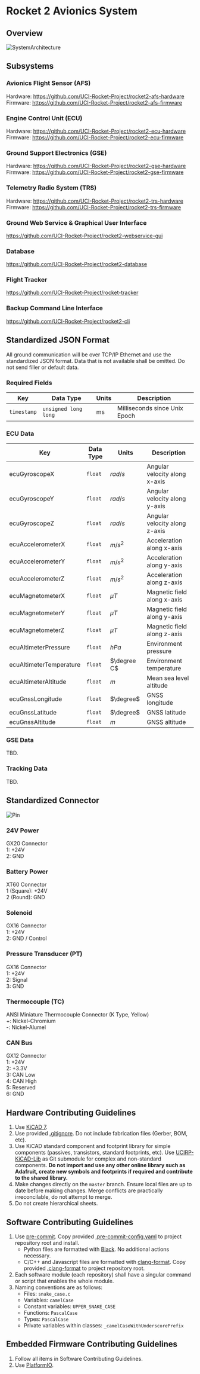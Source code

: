 # Rocket 2 Avionics System

## Overview
![SystemArchitecture](/media/system_architecture.svg)


## Subsystems
### Avionics Flight Sensor (AFS)
Hardware: https://github.com/UCI-Rocket-Project/rocket2-afs-hardware \
Firmware: https://github.com/UCI-Rocket-Project/rocket2-afs-firmware

### Engine Control Unit (ECU)
Hardware: https://github.com/UCI-Rocket-Project/rocket2-ecu-hardware \
Firmware: https://github.com/UCI-Rocket-Project/rocket2-ecu-firmware

### Ground Support Electronics (GSE)
Hardware: https://github.com/UCI-Rocket-Project/rocket2-gse-hardware \
Firmware: https://github.com/UCI-Rocket-Project/rocket2-gse-firmware

### Telemetry Radio System (TRS)
Hardware: https://github.com/UCI-Rocket-Project/rocket2-trs-hardware \
Firmware: https://github.com/UCI-Rocket-Project/rocket2-trs-firmware

### Ground Web Service & Graphical User Interface
https://github.com/UCI-Rocket-Project/rocket2-webservice-gui

### Database
https://github.com/UCI-Rocket-Project/rocket2-database

### Flight Tracker
https://github.com/UCI-Rocket-Project/rocket-tracker

### Backup Command Line Interface
https://github.com/UCI-Rocket-Project/rocket2-cli


## Standardized JSON Format
All ground communication will be over TCP/IP Ethernet and use the standardized JSON format. Data that is not available shall be omitted. Do not send filler or default data.

### Required Fields
| Key | Data Type | Units | Description |
| --- | --- | --- | --- |
| `timestamp` | `unsigned long long` | ms | Milliseconds since Unix Epoch |

### ECU Data
| Key | Data Type | Units | Description
| --- | --- | --- | --- |
| ecuGyroscopeX | `float` | $rad/s$ | Angular velocity along x-axis |
| ecuGyroscopeY | `float` | $rad/s$ | Angular velocity along y-axis |
| ecuGyroscopeZ | `float` | $rad/s$ | Angular velocity along z-axis |
| ecuAccelerometerX | `float` | $m/s^2$ |  Acceleration along x-axis |
| ecuAccelerometerY | `float` | $m/s^2$ |  Acceleration along y-axis |
| ecuAccelerometerZ | `float` | $m/s^2$ |  Acceleration along z-axis |
| ecuMagnetometerX | `float` | $\mu T$ |  Magnetic field along x-axis |
| ecuMagnetometerY | `float` | $\mu T$ |  Magnetic field along y-axis |
| ecuMagnetometerZ | `float` | $\mu T$ |  Magnetic field along z-axis |
| ecuAltimeterPressure | `float` | $hPa$ | Environment pressure |
| ecuAltimeterTemperature | `float` | $\degree C$ | Environment temperature |
| ecuAltimeterAltitude | `float` | $m$ | Mean sea level altitude |
| ecuGnssLongitude | `float` | $\degree$ | GNSS longitude |
| ecuGnssLatitude | `float` | $\degree$ | GNSS latitude |
| ecuGnssAltitude | `float` | $m$ | GNSS altitude |

### GSE Data
TBD.

### Tracking Data
TBD.


## Standardized Connector
![Pin](/media/gx16_pinout.png)

### 24V Power
GX20 Connector \
1: +24V \
2: GND

### Battery Power
XT60 Connector \
1 (Square): +24V \
2 (Round): GND

### Solenoid
GX16 Connector \
1: +24V \
2: GND / Control

### Pressure Transducer (PT)
GX16 Connector \
1: +24V \
2: Signal \
3: GND

### Thermocouple (TC)
ANSI Miniature Thermocouple Connector (K Type, Yellow) \
+: Nickel-Chromium \
-: Nickel-Alumel

### CAN Bus
GX12 Connector \
1: +24V \
2: +3.3V \
3: CAN Low \
4: CAN High \
5: Reserved \
6: GND


## Hardware Contributing Guidelines
1. Use [KiCAD 7](https://www.kicad.org/).
2. Use provided [.gitignore](/hardware/.gitignore). Do not include fabrication files (Gerber, BOM, etc).
3. Use KiCAD standard component and footprint library for simple components (passives, transistors, standard footprints, etc). Use [UCIRP-KiCAD-Lib](https://github.com/UCI-Rocket-Project/UCIRP-KiCAD-Lib) as Git submodule for complex and non-standard components. **Do not import and use any other online library such as Adafruit, create new symbols and footprints if required and contribute to the shared library.**
4. Make changes directly on the `master` branch. Ensure local files are up to date before making changes. Merge conflicts are practically irreconcilable, do not attempt to merge.
5. Do not create hierarchical sheets.


## Software Contributing Guidelines
1. Use [pre-commit](https://pre-commit.com/). Copy provided [.pre-commit-config.yaml](/software/.pre-commit-config.yaml) to project repository root and install.
    - Python files are formatted with [Black](https://github.com/psf/black). No additional actions necessary.
    - C/C++ and Javascript files are formatted with [clang-format](https://clang.llvm.org/docs/ClangFormat.html). Copy provided [.clang-format](/software/.clang-format) to project repository root.
2. Each software module (each repository) shall have a singular command or script that enables the whole module.
3. Naming conventions are as follows:
    - Files: `snake_case.c`
    - Variables: `camelCase`
    - Constant variables: `UPPER_SNAKE_CASE`
    - Functions: `PascalCase`
    - Types: `PascalCase`
    - Private variables within classes: `_camelCaseWithUnderscorePrefix`

## Embedded Firmware Contributing Guidelines
1. Follow all items in Software Contributing Guidelines.
2. Use [PlatformIO](https://platformio.org/).
